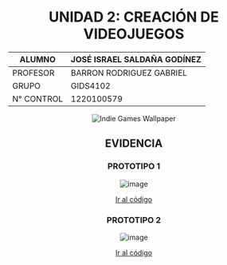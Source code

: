 <div align="center">

# UNIDAD 2: CREACIÓN DE VIDEOJUEGOS

| ALUMNO                      | JOSÉ ISRAEL SALDAÑA GODÍNEZ |
|-----------------------------|-------------------------------|
| PROFESOR                    | BARRON RODRIGUEZ GABRIEL     |
| GRUPO                       | GIDS4102                     |
| N° CONTROL                  | 1220100579                   |

![Indie Games Wallpaper](https://github.com/user-attachments/assets/4a6dc2df-8428-4d7a-993c-a8864aac7cf8)

## EVIDENCIA
### PROTOTIPO 1
![image](https://github.com/user-attachments/assets/077981e0-0e20-413d-b122-f513d4af0e02)

[Ir al código](https://github.com/Israel99XD/CREACION-DE-VIDEOJUEGOS/blob/main/Prototipo_1.unitypackage)

### PROTOTIPO 2
![image](https://github.com/user-attachments/assets/0ca705ff-864e-4f6f-a4de-561e1aaef784)

[Ir al código](https://github.com/Israel99XD/CREACION-DE-VIDEOJUEGOS/blob/main/Prototipo_2.unitypackage)
</div>
